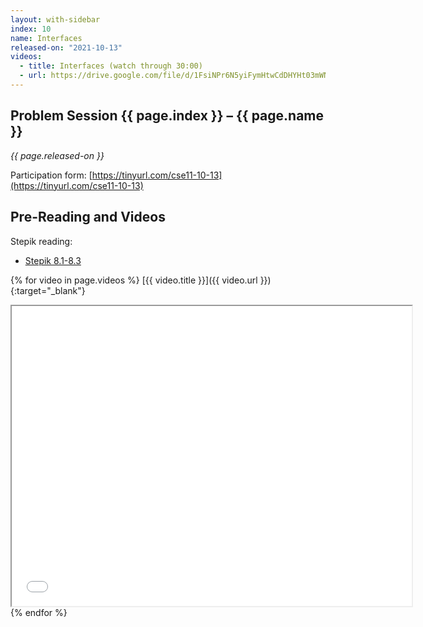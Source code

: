 ```yaml
---
layout: with-sidebar
index: 10
name: Interfaces
released-on: "2021-10-13"
videos:
  - title: Interfaces (watch through 30:00)
  - url: https://drive.google.com/file/d/1FsiNPr6N5yiFymHtwCdDHYHt03mWNw_Q
---
```


## Problem Session {{ page.index }} – {{ page.name }}

_{{ page.released-on }}_

Participation form: [https://tinyurl.com/cse11-10-13](https://tinyurl.com/cse11-10-13)

## Pre-Reading and Videos

Stepik reading:
- [Stepik 8.1-8.3](https://stepik.org/lesson/574307/step/1?unit=568892)

{% for video in page.videos %}
[{{ video.title }}]({{ video.url }}){:target="_blank"}

<iframe src="{{ video.url }}/preview" width="640" height="480" allow="autoplay"></iframe>
{% endfor %}
